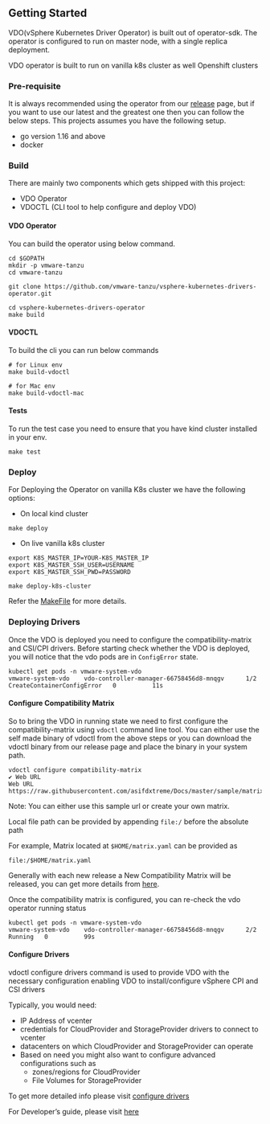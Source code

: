 ## Getting Started

VDO(vSphere Kubernetes Driver Operator) is built out of operator-sdk.
The operator is configured to run on master node, with a single replica deployment.

VDO operator is built to run on vanilla k8s cluster as well Openshift clusters


### Pre-requisite
It is always recommended using the operator from our [release](https://github.com/vmware-tanzu/vsphere-kubernetes-drivers-operator/releases) page, but if you want to use our
latest and the greatest one then you can follow the below steps. This projects assumes you have the following setup.
- go version 1.16 and above
- docker

### Build

There are mainly two components which gets shipped with this project:
- VDO Operator
- VDOCTL (CLI tool to help configure and deploy VDO)

#### VDO Operator
You can build the operator using below command.
```shell
cd $GOPATH
mkdir -p vmware-tanzu
cd vmware-tanzu

git clone https://github.com/vmware-tanzu/vsphere-kubernetes-drivers-operator.git

cd vsphere-kubernetes-drivers-operator
make build
```

#### VDOCTL
To build the cli you can run below commands
```shell
# for Linux env
make build-vdoctl

# for Mac env
make build-vdoctl-mac
```

#### Tests
To run the test case you need to ensure that you have kind cluster installed in your env.
```shell
make test
```

### Deploy
For Deploying the Operator on vanilla K8s cluster we have the following options:

- On local kind cluster
```shell
make deploy
```
- On live vanilla k8s cluster
```shell
export K8S_MASTER_IP=YOUR-K8S_MASTER_IP
export K8S_MASTER_SSH_USER=USERNAME
export K8S_MASTER_SSH_PWD=PASSWORD

make deploy-k8s-cluster
```

Refer the [MakeFile](../Makefile) for more details.


### Deploying Drivers

Once the VDO is deployed you need to configure the compatibility-matrix
and CSI/CPI drivers.
Before starting check whether the VDO is deployed, you will notice that
the vdo pods are in `ConfigError` state.
```shell
kubectl get pods -n vmware-system-vdo
vmware-system-vdo    vdo-controller-manager-66758456d8-mnqgv      1/2     CreateContainerConfigError   0          11s
```

#### Configure Compatibility Matrix
So to bring the VDO in running state we need to first configure the
compatibility-matrix using `vdoctl` command line tool. You can either use the
self made binary of vdoctl from the above steps or you can download the
vdoctl binary from our release page and place the binary in your system path.

```shell
vdoctl configure compatibility-matrix
✔ Web URL
Web URL https://raw.githubusercontent.com/asifdxtreme/Docs/master/sample/matrix/matrix.yaml
```
Note: You can either use this sample url or create your own matrix.

Local file path can be provided by appending `file:/` before the absolute path

For example,
Matrix located at `$HOME/matrix.yaml` can be provided as
```shell
file:/$HOME/matrix.yaml
```

Generally with each new release a New Compatibility Matrix will be released,
you can get more details from [here](https://github.com/vmware-tanzu/vsphere-kubernetes-drivers-operator/releases).

Once the compatibility matrix is configured, you can re-check the vdo operator running status
```shell
kubectl get pods -n vmware-system-vdo
vmware-system-vdo    vdo-controller-manager-66758456d8-mnqgv      2/2     Running   0          99s
```

#### Configure Drivers
vdoctl configure drivers command is used to provide VDO with the necessary configuration enabling VDO to install/configure vSphere CPI and CSI drivers

Typically, you would need:

- IP Address of vcenter
- credentials for CloudProvider and StorageProvider drivers to connect to vcenter
- datacenters on which CloudProvider and StorageProvider can operate
- Based on need you might also want to configure advanced configurations such as
    - zones/regions for CloudProvider
    - File Volumes for StorageProvider


To get more detailed info please visit [configure drivers](configure_drivers.md)

For Developer’s guide, please visit [here](../developer-guide.md)

